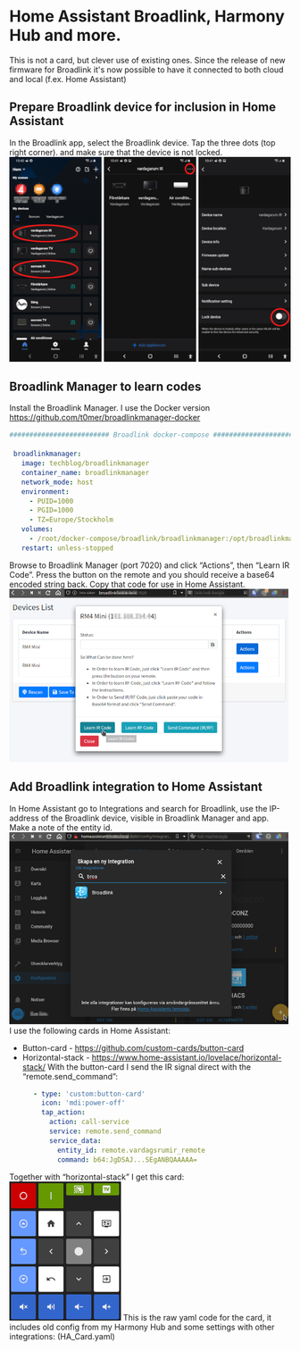 # Home Assistant Broadlink, Harmony Hub and more.
This is not a card, but clever use of existing ones. Since the release of new firmware for Broadlink it's now possible to have it connected to both cloud and local (f.ex. Home Assistant)

## Prepare Broadlink device for inclusion in Home Assistant
In the Broadlink app, select the Broadlink device. Tap the three dots (top right corner). and make sure that the device is not locked.
![](Pictures/BroadLinkApp.png)

## Broadlink Manager to learn codes
Install the Broadlink Manager. I use the Docker version https://github.com/t0mer/broadlinkmanager-docker

```yaml
######################### Broadlink docker-compose #######################

 broadlinkmanager:
   image: techblog/broadlinkmanager
   container_name: broadlinkmanager
   network_mode: host
   environment:
     - PUID=1000
     - PGID=1000
     - TZ=Europe/Stockholm
   volumes:
     - /root/docker-compose/broadlink/broadlinkmanager:/opt/broadlinkmanager/data
   restart: unless-stopped
```

Browse to Broadlink Manager (port 7020) and click “Actions”, then “Learn IR Code”. Press the button on the remote and you should receive a base64 encoded string back. Copy that code for use in Home Assistant.
![](Pictures/BM_learn_IR.png)

## Add Broadlink integration to Home Assistant
In Home Assistant go to Integrations and search for Broadlink, use the IP-address of the Broadlink device, visible in Broadlink Manager and app. Make a note of the entity id.
![](Pictures/HA_add_integration.png)
I use the following cards in Home Assistant:
* Button-card - https://github.com/custom-cards/button-card
* Horizontal-stack - https://www.home-assistant.io/lovelace/horizontal-stack/
With the button-card I send the IR signal direct with the “remote.send_command”:
```yaml
      - type: 'custom:button-card'
        icon: 'mdi:power-off'
        tap_action:
          action: call-service
          service: remote.send_command
          service_data:
            entity_id: remote.vardagsrumir_remote
            command: b64:JgDSAJ...SEgANBQAAAAA=
```
Together with “horizontal-stack” I get this card:
![](Pictures/HA_lovelace_card.png)
This is the raw yaml code for the card, it includes old config from my Harmony Hub and some settings with other integrations:
(HA_Card.yaml)
